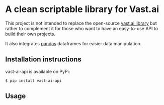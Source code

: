 # A clean scriptable library for Vast.ai
 
 This project is not intended to replace the open-source [vast.ai library](https://github.com/vast-ai/vast-python) but rather to complement it for those who want to have an easy-to-use API to build their own projects. 
 
 It also integrates [pandas](https://pandas.pydata.org/) dataframes for easier data manipulation.


## Installation instructions
vast-ai-api is available on PyPi:

```
$ pip install vast-ai-api
```
## Usage
